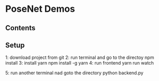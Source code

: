 # PoseNet Demos

## Contents



## Setup

1: download project from git
2: run terminal and go to the directoy
	npm install
3: install yarn
	npm install -g yarn
4: run frontend
	yarn run watch

5: run another terminal nad goto the directory
	python backend.py